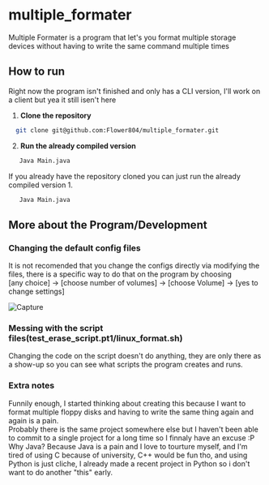 # multiple_formater
Multiple Formater is a program that let's you format multiple storage devices without having to write the same command multiple times

## How to run
Right now the program isn't finished and only has a CLI version, I'll work on a client but yea it still isen't here <br>
1. **Clone the repository**
```bash
  git clone git@github.com:Flower804/multiple_formater.git   
```
2. **Run the already compiled version**
```bash
   Java Main.java
```
If you already have the repository cloned you can just run the already compiled version
1.
```bash
   Java Main.java
```
## More about the Program/Development
### Changing the default config files
It is not recomended that you change the configs directly via modifying the files, there is a specific way to do that on the program by choosing <br>
[any choice] -> [choose number of volumes] -> [choose Volume] -> [yes to change settings] <br>

![Capture](https://github.com/user-attachments/assets/5a7249cf-bd53-4435-be73-8ccaf54c6784)


### Messing with the script files(test_erase_script.pt1/linux_format.sh)
Changing the code on the script doesn't do anything, they are only there as a show-up so you can see what scripts the program creates and runs.

### Extra notes
Funnily enough, I started thinking about creating this because I want to format multiple floppy disks and having to write the same thing again and again is a pain. <br>
Probably there is the same project somewhere else but I haven't been able to commit to a single project for a long time so I finnaly have an excuse :P <br>
Why Java? Because Java is a pain and I love to tourture myself, and I'm tired of using C because of university, C++ would be fun tho, and using Python is just cliche, I already made a recent project in Python so i don't want to do another "this" early.
